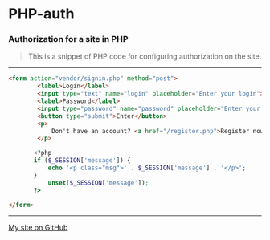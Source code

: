 # PHP-auth
### Authorization for a site in PHP

>This is a snippet of PHP code for configuring authorization on the site.
---
```html
<form action="vendor/signin.php" method="post">
        <label>Login</label>
        <input type="text" name="login" placeholder="Enter your login">
        <label>Password</label>
        <input type="password" name="password" placeholder="Enter your password">
        <button type="submit">Enter</button>
        <p>
            Don't have an account? <a href="/register.php">Register now</a>
        </p>
```
 ```php
        <?php 
        if ($_SESSION['message']) {
            echo '<p class="msg">' . $_SESSION['message'] . '</p>';
        }
            unset($_SESSION['message']);
        ?>
 ```
```html
</form>
```
---
[My site on GitHub](https://poliweb.github.io/)
